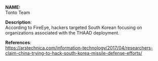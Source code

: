 **NAME:**  
Tonto Team

 
**Description**:   
According to FireEye, hackers targeted South Korean focusing on organizations associated with the THAAD deployment. 

  
**References**:  
https://arstechnica.com/information-technology/2017/04/researchers-claim-china-trying-to-hack-south-korea-missile-defense-efforts/
